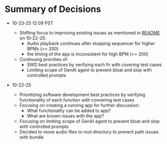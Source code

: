 # Summary of Decisions

- 10-23-25 12:09 PST
  - Shifting focus to improving existing issues as mentioned in [README](./README.md#todo) on 10-22-25:
      - Audio playback continues after stopping sequencer for higher BPMs (>= 200)
      - the timing of the app is inconsistent for high BPM (>= 200)
  - Continuing priorities of:
    - SWD best practices by verifying each fn with *covering* test cases
    - Limiting scope of GenAI agent to prevent bloat and slop with controlled prompts

- 10-22-25
  - Prioritizing software development best practices by verifying functionality of each function with convering test cases
  - Focusing on creating a running app for further discussion:
    - What functionality can be added to app?
    - What are known issues with the app?
  - Focusing on limiting scope of GenAI agent to prevent bloat and slop with controlled prompts
  - Decided to move audio files to root directory to prevent path issues with bundle
